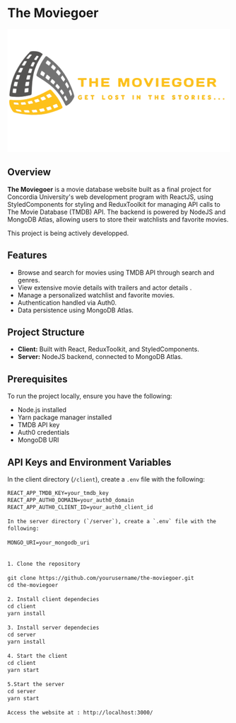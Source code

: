 # The Moviegoer

![The Moviegoer Logo](/client/src/assets/images/MovieGoerLogo.png) 

## Overview

**The Moviegoer** is a movie database website built as a final project for Concordia University's web development program with ReactJS, using StyledComponents for styling and ReduxToolkit for managing API calls to The Movie Database (TMDB) API. The backend is powered by NodeJS and MongoDB Atlas, allowing users to store their watchlists and favorite movies. 

This project is being actively developped.

## Features

- Browse and search for movies using TMDB API through search and genres.
- View extensive movie details with trailers and actor details .
- Manage a personalized watchlist and favorite movies.
- Authentication handled via Auth0.
- Data persistence using MongoDB Atlas.

## Project Structure

- **Client:** Built with React, ReduxToolkit, and StyledComponents.
- **Server:** NodeJS backend, connected to MongoDB Atlas.

## Prerequisites

To run the project locally, ensure you have the following:

- Node.js installed
- Yarn package manager installed
- TMDB API key
- Auth0 credentials
- MongoDB URI

## API Keys and Environment Variables

In the client directory (`/client`), create a `.env` file with the following:

```env
REACT_APP_TMDB_KEY=your_tmdb_key
REACT_APP_AUTH0_DOMAIN=your_auth0_domain
REACT_APP_AUTH0_CLIENT_ID=your_auth0_client_id

In the server directory (`/server`), create a `.env` file with the following:

MONGO_URI=your_mongodb_uri


1. Clone the repository 

git clone https://github.com/yourusername/the-moviegoer.git
cd the-moviegoer

2. Install client dependecies 
cd client
yarn install

3. Install server dependecies 
cd server
yarn install

4. Start the client
cd client
yarn start

5.Start the server
cd server
yarn start

Access the website at : http://localhost:3000/ 